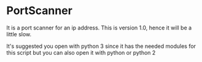# PortScanner
It is a port scanner for an ip address. This is version 1.0, hence it will be a little slow.









It's suggested you open with python 3 since it has the needed modules for this script but you can also open it with python or python 2
